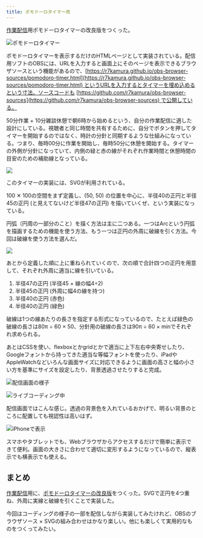 ```yaml
---
title: ポモドーロタイマー改
---
```

[作業配信](https://www.youtube.com/c/r7kamura)用ポモドーロタイマーの改良版をつくった。

![](https://lh6.googleusercontent.com/vopPGwIxrTkxnyeKcEnXxN0lem_ciwUjcl_o1Cb875z93wsM2cGX8iBTT_QMViYn0aGy8--Sn2MAQ8QDZ7KPipDSnGjs-BRCx-WPOW1B_rwNj4jLs5WzAzOnE9oI6noLW801MoXPweowXGB_AFmCXSuIe2IwqAXev6XHel1oh112E9z9FOebZUdV2A "ポモドーロタイマー")

ポモドーロタイマーを表示するだけのHTMLページとして実装されている。配信用ソフトのOBSには、URLを入力すると画面上にそのページを表示できるブラウザソースという機能があるので、[https://r7kamura.github.io/obs-browser-sources/pomodoro-timer.html](https://r7kamura.github.io/obs-browser-sources/pomodoro-timer.html) というURLを入力するとタイマーを埋め込めるという寸法。ソースコードも [https://github.com/r7kamura/obs-browser-sources](https://github.com/r7kamura/obs-browser-sources) で公開している。

50分作業 + 10分雑談休憩で朝6時から始めるという、自分の作業配信に適した設計にしている。視聴者と同じ時間を共有するために、自分でボタンを押してタイマーを開始するのではなく、時計の分針と同期するような仕組みになっている。つまり、毎時00分に作業を開始し、毎時50分に休憩を開始する。タイマーの外側が分針になっていて、内側の緑と赤の線がそれぞれ作業時間と休憩時間の目安のための補助線となっている。

![](https://lh4.googleusercontent.com/HZJzn5RC6yE7XKTUAIy9H4dR4iNsGjv6z08zwFjQR-bb8WYBze2ta-IvsEKZn25j33jkGIrn2SPjqrUhAnQG14R5AaiIWOT2hhXCj2dhuQbHMnbRT1OPN-fQmImHBT0B-oxvAoDd_E3erREo7f3RRE9BjwFIVwyUlDjdYjT1UKJXyqoSNJxyY6-ecw)

このタイマーの実装には、SVGが利用されている。

100 ✕ 100の空間をまず定義し、(50, 50) の位置を中心に、半径40の正円と半径45の正円 (と見えてないけど半径47の正円) を描いていくぜ、という実装になっている。

円弧（円周の一部分のこと）を描く方法は主に二つある。一つはArcという円弧を描画するための機能を使う方法、もう一つは正円の外周に破線を引く方法。今回は破線を使う方法を選んだ。

![](https://lh4.googleusercontent.com/gKOKjUxELBNDcdjeUzrtXwDIT0VY_BFOHo-wTP4WeOIuQrcSPU1yFdMULTpyG2UXodTpt2DDBPHTUDP9N0iBgLkCINKF7d8rDhGn5K2kqCdp0fozv_nrjagOOUbNH3ogAdw3_wrTLT6pttyT4PnSspEZap7VSUACxNG8ox_dtPMPj1EJ1U746_zEcQ)

あとから定義した順に上に重ねられていくので、次の順で合計四つの正円を用意して、それぞれ外周に適当に線を引いている。

1.  半径47の正円 (半径45 + 線の幅4÷2)
2.  半径45の正円 (外周に幅4の線を持つ)
3.  半径40の正円 (赤色)
4.  半径40の正円 (緑色)

破線は1つの線あたりの長さを指定する形式になっているので、たとえば緑色の破線の長さは80π ÷ 60 × 50、分針用の破線の長さは90π ÷ 60 × minでそれぞれ求められる。

あとはCSSを使い、flexboxとかgridとかで適当に上下左右中央寄せしたり、Googleフォントから持ってきた適当な等幅フォントを使ったり、iPadやAppleWatchなどいろんな画面サイズに対応できるように画面の高さと幅の小さい方を基準にサイズを設定したり、背景透過させたりすると完成。

![](https://lh5.googleusercontent.com/ihp-RFd2Mq9iV8Qc6eV9Du49yvcGLuToLsQyK7xquT7NZ47fJuROhRKgfOMo6Xi1G6BzW78n1hsShZGp1aJHE89sxRkxBBoiQG2j5_3QEoT6GK1JanUFu2Mw-6GuC3rwOp7PnIWKmb4IRx3tCwhwe2vFwxIf8zVWfPl7Dp3kRIK1twCmsop1ZS08GQ "配信画面の様子")

![](https://lh6.googleusercontent.com/z9ElVQBpNRE4GBA4eYxwx_vQUTjcgBaMr9ul2_vuA3JywkVqZUsTLbovVVRX4F8H4prMnd5_LIdgmWC4_LlWtgx89EgTLeKHEF6dQDH5jPkJ4pz24OKqQrODZblTDHFm_eRBXNUFavDi17gWb1mzTXX6Mlb9NalWFZq9IGeiXI2oLUz-QeS2fvyYpg "ライブコーディング中")

配信画面ではこんな感じ。透過の背景色を入れているおかげで、明るい背景のところに配置しても視認性は高いはず。

![](https://lh3.googleusercontent.com/hr5OHffxvNyn_2gKtB5IGtflfh9OG1u9bFa3riGE_cvTB3XVzQzcjc6C0xubA5DIybuKaiVCFJren-O8m5ZY9gfgaHsvQdu8PKjFU1YgXE5-w7DhyOsvmYHAIX-IJLngOwuFyEhVRGzMxnBDZLLcYE9ifUFlhMeRW8Z8JVqZMuD6hUXHekrkj6GWvQ "iPhoneで表示")

スマホやタブレットでも、Webブラウザからアクセスするだけで簡単に表示できて便利。画面の大きさに合わせて適切に変形するようになっているので、縦表示でも横表示でも使える。

まとめ
---

[作業配信](https://www.youtube.com/c/r7kamura)用に、[ポモドーロタイマーの改良版](https://github.com/r7kamura/obs-browser-sources)をつくった。SVGで正円を4つ重ね、外周に実線と破線を引くことで実装した。

今回はコーディングの様子の一部を配信しながら実装してみたけれど、OBSのブラウザソース × SVGの組み合わせはかなり楽しい。他にも楽しくて実用的なものをつくってみたい。
